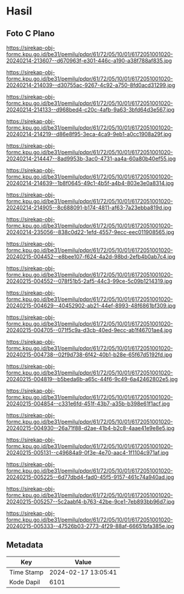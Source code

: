 # Hasil

## Foto C Plano

https://sirekap-obj-formc.kpu.go.id/be31/pemilu/pdpr/61/72/05/10/01/6172051001020-20240214-213607--d670963f-e301-446c-a190-a38f788af835.jpg

https://sirekap-obj-formc.kpu.go.id/be31/pemilu/pdpr/61/72/05/10/01/6172051001020-20240214-214039--d30755ac-9267-4c92-a750-8fd0acd31299.jpg

https://sirekap-obj-formc.kpu.go.id/be31/pemilu/pdpr/61/72/05/10/01/6172051001020-20240214-214133--d968bed4-c20c-4afb-9a63-3bfd64d3e567.jpg

https://sirekap-obj-formc.kpu.go.id/be31/pemilu/pdpr/61/72/05/10/01/6172051001020-20240214-214219--d86e8f95-3eca-4ca9-9eb1-a0cc1908a29f.jpg

https://sirekap-obj-formc.kpu.go.id/be31/pemilu/pdpr/61/72/05/10/01/6172051001020-20240214-214447--8ad9953b-3ac0-4731-aa4a-60a80b40ef55.jpg

https://sirekap-obj-formc.kpu.go.id/be31/pemilu/pdpr/61/72/05/10/01/6172051001020-20240214-214639--1b8f0645-49c1-4b5f-a4b4-803e3e0a8314.jpg

https://sirekap-obj-formc.kpu.go.id/be31/pemilu/pdpr/61/72/05/10/01/6172051001020-20240214-214905--8c688091-b174-4811-af63-7a23ebba819d.jpg

https://sirekap-obj-formc.kpu.go.id/be31/pemilu/pdpr/61/72/05/10/01/6172051001020-20240214-235056--838c0d22-1efd-4557-9ecc-eec011908565.jpg

https://sirekap-obj-formc.kpu.go.id/be31/pemilu/pdpr/61/72/05/10/01/6172051001020-20240215-004452--e8bee107-f624-4a2d-98bd-2efb4b0ab7c4.jpg

https://sirekap-obj-formc.kpu.go.id/be31/pemilu/pdpr/61/72/05/10/01/6172051001020-20240215-004552--078f51b5-2af5-44c3-99ce-5c09b1214319.jpg

https://sirekap-obj-formc.kpu.go.id/be31/pemilu/pdpr/61/72/05/10/01/6172051001020-20240215-004629--40452902-ab21-44ef-8993-48f6861bf309.jpg

https://sirekap-obj-formc.kpu.go.id/be31/pemilu/pdpr/61/72/05/10/01/6172051001020-20240215-004705--071f5c9a-d3cb-40ed-9ecc-ab1f46701ae4.jpg

https://sirekap-obj-formc.kpu.go.id/be31/pemilu/pdpr/61/72/05/10/01/6172051001020-20240215-004738--02f9d738-6f42-40b1-b28e-65f67d5192fd.jpg

https://sirekap-obj-formc.kpu.go.id/be31/pemilu/pdpr/61/72/05/10/01/6172051001020-20240215-004819--b5beda6b-a65c-44f6-9c49-6a42462802e5.jpg

https://sirekap-obj-formc.kpu.go.id/be31/pemilu/pdpr/61/72/05/10/01/6172051001020-20240215-004854--c331e6fd-451f-43b7-a35b-b398e61f1acf.jpg

https://sirekap-obj-formc.kpu.go.id/be31/pemilu/pdpr/61/72/05/10/01/6172051001020-20240215-004930--26a71f88-d2ae-41b4-b2c8-4aae41e9e8e5.jpg

https://sirekap-obj-formc.kpu.go.id/be31/pemilu/pdpr/61/72/05/10/01/6172051001020-20240215-005131--c49684a9-0f3e-4e70-aac4-1f1104c971af.jpg

https://sirekap-obj-formc.kpu.go.id/be31/pemilu/pdpr/61/72/05/10/01/6172051001020-20240215-005225--6d77dbd4-fad0-45f5-9157-461c74a940ad.jpg

https://sirekap-obj-formc.kpu.go.id/be31/pemilu/pdpr/61/72/05/10/01/6172051001020-20240215-005257--5c2aabf4-b763-42be-9ce1-7eb893bb96d7.jpg

https://sirekap-obj-formc.kpu.go.id/be31/pemilu/pdpr/61/72/05/10/01/6172051001020-20240215-005333--47526b03-2773-4f29-88af-66651bfa385e.jpg


## Metadata

| Key        | Value               |
| ---------- | ------------------- |
| Time Stamp | 2024-02-17 13:05:41 |
| Kode Dapil | 6101                |




